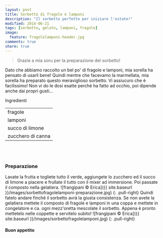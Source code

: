 ```yaml
---
layout: post
title: Sorbetto di fragole e lamponi
description: "Il sorbetto perfetto per iniziare l'estate!"
modified: 2014-06-21
tags: [sorbetto, gelato, lamponi, fragole]
image:
  feature: fragolelamponi-header.jpg
comments: true
share: true
---
```

> Grazie a mia soru per la preparazione del sorbetto!

Dato che abbiamo raccolto un bel po' di fragole e lamponi, mia sorella ha pensato di usarli bene! Quindi mentre che facevamo la marmellata, mia sorella ha preparato questo meraviglioso sorbetto. Vi assiucuro che è facilissimo! Non vi do le dosi esatte perché ha fatto ad occhio, poi dipende anche dai propri gusti...


<div class="ingredients">
	<div class="ingredients-title">Ingredienti</div>
	<table>
		<tbody>
			<tr>
				<td>fragole</td>
			</tr>
			<tr>
				<td>lamponi</td>
			</tr>
			<tr>
				<td>succo di limone</td>
			</tr>
				<td>zucchero di canna</td>				
			</tr>
		</tbody>
	</table>
	<br></br>
</div>


<h3>
	<font color="grey">
		<i class="icon-cogs"></i>
	</font> Preparazione
</h3>
Lavate la frutta e togliete tutto il verde, aggiungete lo zucchero ed il succo di limone a piacere e frullate il tutto con il mixer ad immersione. Poi passate il composto nella gelatiera. 
![frangipani © Erica]({{ site.baseurl }}/images/sorbettofragolelamponi-preparazione.jpg)
{: .pull-right}
Quindi fatelo andare finché il sorbetto avrà la giusta consistenza. Se non avete la gelatiera mettete il composto di fragole e lamponi in una coppa e mettete in congelatore e ca. ogni mezz'oretta mescolate il sorbetto.
Appena è pronto mettetelo nelle coppette e servitelo subito!
![frangipani © Erica]({{ site.baseurl }}/images/sorbettofragolelamponi.jpg)
{: .pull-right}

<h4>Buon appetito
	<font color="red">
		<i class="icon-smile"></i>
	</font>
</h4>

